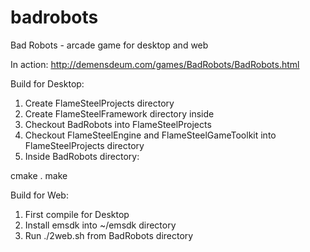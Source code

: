 # badrobots
Bad Robots - arcade game for desktop and web

In action:
http://demensdeum.com/games/BadRobots/BadRobots.html

Build for Desktop:
1. Create FlameSteelProjects directory
2. Create FlameSteelFramework directory inside
3. Checkout BadRobots into FlameSteelProjects
4. Checkout FlameSteelEngine and FlameSteelGameToolkit into FlameSteelProjects directory
5. Inside BadRobots directory:

cmake .
make

Build for Web:
1. First compile for Desktop
2. Install emsdk into ~/emsdk directory
3. Run ./2web.sh from BadRobots directory

